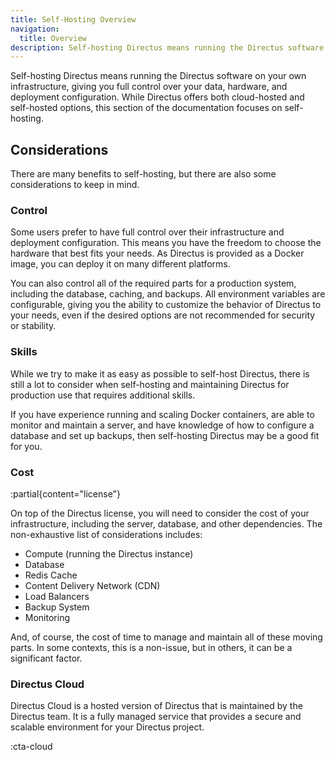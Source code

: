 ```yaml
---
title: Self-Hosting Overview
navigation:
  title: Overview
description: Self-hosting Directus means running the Directus software on your own infrastructure.
---
```


Self-hosting Directus means running the Directus software on your own infrastructure, giving you full control over your data, hardware, and deployment configuration. While Directus offers both cloud-hosted and self-hosted options, this section of the documentation focuses on self-hosting.

## Considerations

There are many benefits to self-hosting, but there are also some considerations to keep in mind.

### Control

Some users prefer to have full control over their infrastructure and deployment configuration. This means you have the freedom to choose the hardware that best fits your needs. As Directus is provided as a Docker image, you can deploy it on many different platforms.

You can also control all of the required parts for a production system, including the database, caching, and backups. All environment variables are configurable, giving you the ability to customize the behavior of Directus to your needs, even if the desired options are not recommended for security or stability.

### Skills

While we try to make it as easy as possible to self-host Directus, there is still a lot to consider when self-hosting and maintaining Directus for production use that requires additional skills.

If you have experience running and scaling Docker containers, are able to monitor and maintain a server, and have knowledge of how to configure a database and set up backups, then self-hosting Directus may be a good fit for you.

### Cost

:partial{content="license"}

On top of the Directus license, you will need to consider the cost of your infrastructure, including the server, database, and other dependencies. The non-exhaustive list of considerations includes:

- Compute (running the Directus instance)
- Database
- Redis Cache
- Content Delivery Network (CDN)
- Load Balancers
- Backup System
- Monitoring

And, of course, the cost of time to manage and maintain all of these moving parts. In some contexts, this is a non-issue, but in others, it can be a significant factor. 

### Directus Cloud

Directus Cloud is a hosted version of Directus that is maintained by the Directus team. It is a fully managed service that provides a secure and scalable environment for your Directus project.

:cta-cloud
